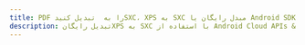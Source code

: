 ---title: PDF را به  تبدیل کنیدSXC، XPS به SXC مبدل رایگان یا Android SDKdescription: تبدیل رایگانXPS به SXC با استفاده از Android Cloud APIs & SDK همچنین اسناد PDF را در Cloud ایجاد، ویرایش و رندر کنید.---